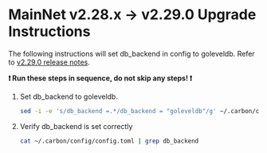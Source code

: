 # MainNet v2.28.x -> v2.29.0 Upgrade Instructions

The following instructions will set db_backend in config to goleveldb. Refer to [v2.29.0 release notes](https://github.com/Switcheo/carbon-bootstrap/releases/tag/v2.29.0).

**:exclamation: Run these steps in sequence, do not skip any steps! :exclamation:**

1. Set db_backend to goleveldb.

    ```bash
    sed -i -e 's/db_backend =.*/db_backend = "goleveldb"/g' ~/.carbon/config/config.toml
    ```

2. Verify db_backend is set correctly

    ```bash
    cat ~/.carbon/config/config.toml | grep db_backend
    ```

